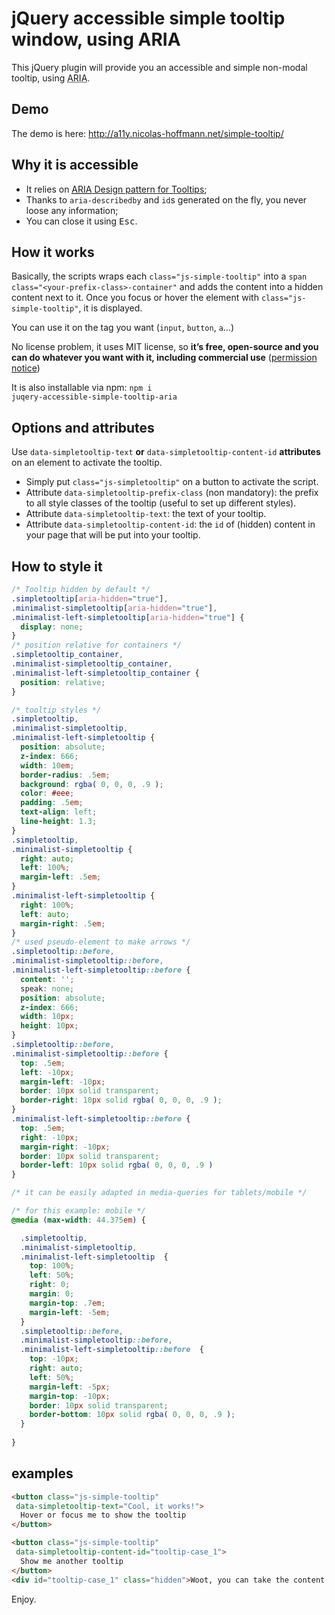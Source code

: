 # jQuery accessible simple tooltip window, using ARIA

This jQuery plugin will provide you an accessible and simple non-modal tooltip, using <abbr title="Accessible Rich Internet Application">ARIA</abbr>.

## Demo

The demo is here: http://a11y.nicolas-hoffmann.net/simple-tooltip/

## Why it is accessible
 
- It relies on <a href="http://www.w3.org/TR/wai-aria-practices/#tooltip"><abbr title="Accessible Rich Internet Application">ARIA</abbr> Design pattern for Tooltips</a>;
- Thanks to <code>aria-describedby</code> and <code>id</code>s generated on the fly, you never loose any information;
- You can close it using <kbd>Esc</kbd>.
 
## How it works
 
Basically, the scripts wraps each <code>class="js-simple-tooltip"</code> into a <code>span class="&lt;your-prefix-class&gt;-container"</code> and adds the content into a hidden content next to it. Once you focus or hover the element with <code>class="js-simple-tooltip"</code>, it is displayed.

You can use it on the tag you want (<code>input</code>, <code>button</code>, <code>a</code>…)

No license problem, it uses MIT license, so <strong>it’s free, open-source and you can do whatever you want with it, including commercial use</strong> (<a href="https://github.com/nico3333fr/jquery-accessible-simple-tooltip-aria/blob/master/LICENSE">permission notice</a>)

It is also installable via npm: <code>npm i juqery-accessible-simple-tooltip-aria</code>
 
 
## Options and attributes
 
Use <code>data-simpletooltip-text</code> <strong>or</strong> <code>data-simpletooltip-content-id</code> <strong>attributes</strong> on an element to activate the tooltip.
 
- Simply put <code>class="js-simpletooltip"</code> on a button to activate the script.
- Attribute <code>data-simpletooltip-prefix-class</code> (non mandatory): the prefix to all style classes of the tooltip (useful to set up different styles).
- Attribute <code>data-simpletooltip-text</code>: the text of your tooltip.
- Attribute <code>data-simpletooltip-content-id</code>: the <code>id</code> of (hidden) content in your page that will be put into your tooltip.

## How to style it
 
```css
/* Tooltip hidden by default */
.simpletooltip[aria-hidden="true"],
.minimalist-simpletooltip[aria-hidden="true"],
.minimalist-left-simpletooltip[aria-hidden="true"] {
  display: none;
}
/* position relative for containers */
.simpletooltip_container,
.minimalist-simpletooltip_container,
.minimalist-left-simpletooltip_container {
  position: relative;
}

/* tooltip styles */
.simpletooltip, 
.minimalist-simpletooltip, 
.minimalist-left-simpletooltip {
  position: absolute;
  z-index: 666;
  width: 10em;
  border-radius: .5em;
  background: rgba( 0, 0, 0, .9 );
  color: #eee;
  padding: .5em;
  text-align: left;
  line-height: 1.3;
}
.simpletooltip, 
.minimalist-simpletooltip {
  right: auto;
  left: 100%;
  margin-left: .5em;
}
.minimalist-left-simpletooltip {
  right: 100%;
  left: auto;
  margin-right: .5em;
}
/* used pseudo-element to make arrows */
.simpletooltip::before,
.minimalist-simpletooltip::before,
.minimalist-left-simpletooltip::before {
  content: '';
  speak: none;
  position: absolute;
  z-index: 666;
  width: 10px;
  height: 10px;
}
.simpletooltip::before,
.minimalist-simpletooltip::before {
  top: .5em;
  left: -10px;
  margin-left: -10px;
  border: 10px solid transparent;
  border-right: 10px solid rgba( 0, 0, 0, .9 );
}
.minimalist-left-simpletooltip::before {
  top: .5em;
  right: -10px;
  margin-right: -10px;
  border: 10px solid transparent;
  border-left: 10px solid rgba( 0, 0, 0, .9 )
}

/* it can be easily adapted in media-queries for tablets/mobile */

/* for this example: mobile */
@media (max-width: 44.375em) {

  .simpletooltip, 
  .minimalist-simpletooltip,
  .minimalist-left-simpletooltip  {
    top: 100%;
    left: 50%;
	right: 0;
    margin: 0;
	margin-top: .7em;
	margin-left: -5em;
  }
  .simpletooltip::before, 
  .minimalist-simpletooltip::before,
  .minimalist-left-simpletooltip::before  {
    top: -10px;
	right: auto;
	left: 50%;
	margin-left: -5px;
    margin-top: -10px;
    border: 10px solid transparent;
    border-bottom: 10px solid rgba( 0, 0, 0, .9 );
  }
  
}
```
 
 
 
## examples

```html
<button class="js-simple-tooltip"
 data-simpletooltip-text="Cool, it works!">
  Hover or focus me to show the tooltip
</button>

<button class="js-simple-tooltip"
 data-simpletooltip-content-id="tooltip-case_1">
  Show me another tooltip
</button>
<div id="tooltip-case_1" class="hidden">Woot, you can take the content of a hidden block.</div>
```
 
Enjoy.
